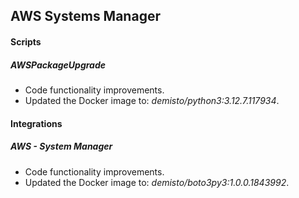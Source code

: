 ## AWS Systems Manager

#### Scripts

##### AWSPackageUpgrade

- Code functionality improvements.
- Updated the Docker image to: *demisto/python3:3.12.7.117934*.

#### Integrations

##### AWS - System Manager

- Code functionality improvements.
- Updated the Docker image to: *demisto/boto3py3:1.0.0.1843992*.
